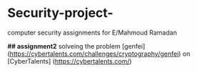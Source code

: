 # Security-project-
computer security assignments for E/Mahmoud Ramadan 

**## assignment2**
solveing the problem [genfei] (https://cybertalents.com/challenges/cryptography/genfei) on [CyberTalents] (https://cybertalents.com/)


